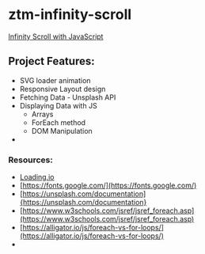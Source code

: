 # ztm-infinity-scroll
[Infinity Scroll with JavaScript](https://academy.zerotomastery.io/p/javascript-projects)

## Project Features:
- SVG loader animation
- Responsive Layout design
- Fetching Data - Unsplash API
- Displaying Data with JS
    - Arrays
    - ForEach method
    - DOM Manipulation
- 

### Resources:
- [Loading.io](https://loading.io/)
- [https://fonts.google.com/](https://fonts.google.com/)
- [https://unsplash.com/documentation]{https://unsplash.com/documentation}
- [https://www.w3schools.com/jsref/jsref_foreach.asp](https://www.w3schools.com/jsref/jsref_foreach.asp)
- [https://alligator.io/js/foreach-vs-for-loops/](https://alligator.io/js/foreach-vs-for-loops/)
- 
